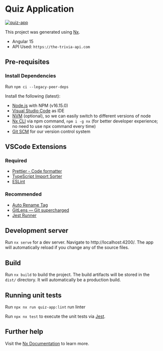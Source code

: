 # Quiz Application

[![quiz-app](https://github.com/davidspiritu/quiz-app/actions/workflows/pipeline.yml/badge.svg?branch=main)](https://github.com/davidspiritu/quiz-app/actions/workflows/pipeline.yml)

This project was generated using [Nx](https://nx.dev).

- Angular 15
- API Used: `https://the-trivia-api.com`

## Pre-requisites

### Install Dependencies

Run `npm ci --legacy-peer-deps`

Install the following (latest):

- [Node.js](https://nodejs.org/en/download) with NPM (v16.15.0)
- [Visual Studio Code](https://code.visualstudio.com/download) as IDE
- [NVM](https://github.com/nvm-sh/nvm) (optional), so we can easily switch to different versions of node
- [Nx CLI](https://nx.dev/using-nx/nx-cli) via npm command, `npm i -g nx` (for better developer experience; no need to use npx command every time)
- [Git SCM](https://git-scm.com/downloads) for our version control system

## VSCode Extensions

### Required

- [Prettier - Code formatter](https://marketplace.visualstudio.com/items?itemName=esbenp.prettier-vscode)
- [TypeScript Import Sorter](https://marketplace.visualstudio.com/items?itemName=mike-co.import-sorter)
- [ESLint](https://marketplace.visualstudio.com/items?itemName=dbaeumer.vscode-eslint)

### Recommended

- [Auto Rename Tag](https://marketplace.visualstudio.com/items?itemName=formulahendry.auto-rename-tag)
- [GitLens — Git supercharged](https://marketplace.visualstudio.com/items?itemName=eamodio.gitlens)
- [Jest Runner](https://marketplace.visualstudio.com/items?itemName=firsttris.vscode-jest-runner)

## Development server

Run `nx serve` for a dev server. Navigate to http://localhost:4200/. The app will automatically reload if you change any of the source files.

## Build

Run `nx build` to build the project. The build artifacts will be stored in the `dist/` directory. It will automatically be a production build.

## Running unit tests

Run `npx nx run quiz-app:lint` run linter

Run `npx nx test` to execute the unit tests via [Jest](https://jestjs.io).

## Further help

Visit the [Nx Documentation](https://nx.dev/angular) to learn more.
